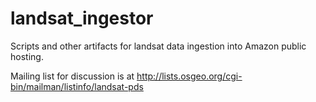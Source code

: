 landsat_ingestor
================

Scripts and other artifacts for landsat data ingestion into Amazon public hosting.

Mailing list for discussion is at http://lists.osgeo.org/cgi-bin/mailman/listinfo/landsat-pds


